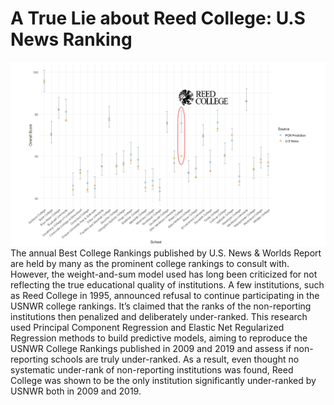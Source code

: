 # A True Lie about Reed College: U.S News Ranking
![](img/2019pcrPI_1.png)
The annual Best College Rankings published by U.S. News \& Worlds Report are held by many as the prominent college rankings to consult with. However, the weight-and-sum model used has long been criticized for not reflecting the true educational quality of institutions. A few institutions, such as Reed College in 1995, announced refusal to continue participating in the USNWR college rankings. It’s claimed that the ranks of the non-reporting institutions then penalized and deliberately under-ranked. This research used Principal Component Regression and Elastic Net Regularized Regression methods to build predictive models, aiming to reproduce the USNWR College Rankings published in 2009 and 2019 and assess if non-reporting schools are truly under-ranked. As a result, even thought no systematic under-rank of non-reporting institutions was found, Reed College was shown to be the only institution significantly under-ranked by USNWR both in 2009 and 2019.
